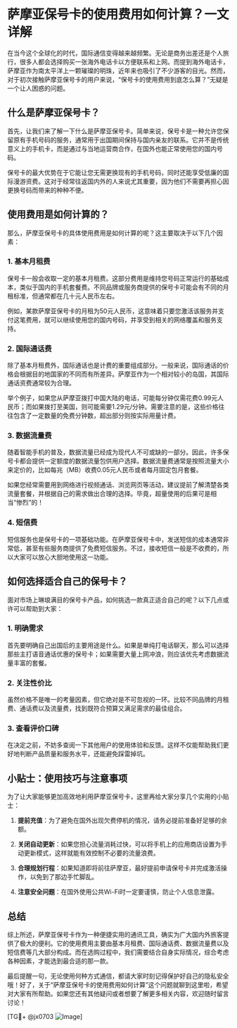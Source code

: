 # 萨摩亚保号卡的使用费用如何计算？一文详解

在当今这个全球化的时代，国际通信变得越来越频繁。无论是商务出差还是个人旅行，很多人都会选择购买一张海外电话卡以方便联系和上网。而提到海外电话卡，萨摩亚作为南太平洋上一颗璀璨的明珠，近年来也吸引了不少游客的目光。然而，对于初次接触萨摩亚保号卡的用户来说，“保号卡的使用费用到底怎么算？”无疑是一个让人困惑的问题。

## 什么是萨摩亚保号卡？

首先，让我们来了解一下什么是萨摩亚保号卡。简单来说，保号卡是一种允许您保留原有手机号码的服务，通常用于出国期间保持与国内亲友的联系。它并不是传统意义上的手机卡，而是通过与当地运营商合作，在国外也能正常使用您的国内号码。

保号卡的最大优势在于它能让您无需更换现有的手机号码，同时还能享受低廉的国际漫游资费。这对于经常往返国内外的人来说尤其重要，因为他们不需要再担心因更换号码而带来的种种不便。

## 使用费用是如何计算的？

那么，萨摩亚保号卡的具体使用费用是如何计算的呢？这主要取决于以下几个因素：

### 1. 基本月租费
保号卡一般会收取一定的基本月租费。这部分费用是维持您号码正常运行的基础成本，类似于国内的手机套餐费。不同品牌或服务商提供的保号卡可能会有不同的月租标准，但通常都在几十元人民币左右。

例如，某款萨摩亚保号卡的月租为50元人民币，这意味着只要您激活该服务并支付这笔费用，就可以继续使用您的国内号码，并享受到相关的网络覆盖和服务支持。

### 2. 国际通话费
除了基本月租费外，国际通话也是计费的重要组成部分。一般来说，国际通话的价格会根据目的地国家的不同而有所差异。萨摩亚作为一个相对较小的岛国，其国际通话资费通常较为合理。

举个例子，如果您从萨摩亚拨打中国大陆的电话，可能每分钟仅需花费0.99元人民币；而如果拨打至美国，则可能需要1.29元/分钟。需要注意的是，这些价格往往包含了一定数量的免费分钟数，超出部分则按实际用量计费。

### 3. 数据流量费
随着智能手机的普及，数据流量已经成为现代人不可或缺的一部分。因此，许多保号卡都会提供一定额度的数据流量包供用户选择。数据流量费通常是按照流量大小来定价的，比如每兆（MB）收费0.05元人民币或者每月固定包月套餐。

如果您经常需要用到网络进行视频通话、浏览网页等活动，建议提前了解清楚各类流量套餐，并根据自己的需求做出合理的选择。毕竟，超量使用的后果可是相当“惨烈”的！

### 4. 短信费
短信服务也是保号卡的一项基础功能。在萨摩亚保号卡中，发送短信的成本通常非常低，甚至有些服务商提供了免费短信服务。不过，接收短信一般是不收费的，所以大家可以放心大胆地使用这一功能。

## 如何选择适合自己的保号卡？

面对市场上琳琅满目的保号卡产品，如何挑选一款真正适合自己的呢？以下几点或许可以帮助到大家：

### 1. 明确需求
首先要明确自己出国后的主要用途是什么。如果是单纯打电话聊天，那么可以选择那些主打语音通话优惠的保号卡；如果需要大量上网冲浪，则应该优先考虑数据流量丰富的套餐。

### 2. 关注性价比
虽然价格不是唯一的考量因素，但它绝对是不可忽视的一环。比较不同品牌的月租费、通话费以及流量费，找到既符合预算又满足需求的最佳组合。

### 3. 查看评价口碑
在决定之前，不妨多查阅一下其他用户的使用体验和反馈。这样不仅能帮助我们更好地判断产品质量和服务水平，还能避免踩雷掉坑。

## 小贴士：使用技巧与注意事项

为了让大家能够更加高效地利用萨摩亚保号卡，这里再给大家分享几个实用的小贴士：

1. **提前充值**：为了避免在国外出现欠费停机的情况，请务必提前准备好足够的余额。
   
2. **关闭自动更新**：如果您担心流量消耗过快，可以将手机上的应用商店设置为手动更新模式，这样就能有效控制不必要的流量浪费。

3. **合理规划行程**：如果知道即将前往萨摩亚，最好提前申请保号卡并完成激活操作，以免到了那边手忙脚乱。

4. **注意安全问题**：在国外使用公共Wi-Fi时一定要谨慎，防止个人信息泄露。

## 总结

综上所述，萨摩亚保号卡作为一种便捷实用的通讯工具，确实为广大国内外旅客提供了极大的便利。它的使用费用主要由基本月租费、国际通话费、数据流量费以及短信费等几大部分构成。而在选购过程中，我们需要结合自身实际情况，综合考虑各种因素，才能选到最合适的那一款。

最后提醒一句，无论使用何种方式通信，都请大家时刻记得保护好自己的隐私安全哦！好了，关于“萨摩亚保号卡的使用费用如何计算”这个问题就聊到这里啦，希望对大家有所帮助。如果您还有其他疑问或者想要了解更多相关内容，欢迎随时留言讨论！

[TG💪+ @jx0703 ![Image](https://github.com/user-attachments/assets/dbca1d08-cadb-493c-b0ec-ad6f7a83f270)]